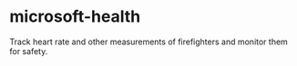# microsoft-health
Track heart rate and other measurements of firefighters and monitor them for safety.
